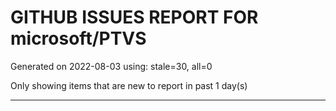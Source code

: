 
# GITHUB ISSUES REPORT FOR microsoft/PTVS


Generated on 2022-08-03 using: stale=30, all=0


Only showing items that are new to report in past 1 day(s)


---
